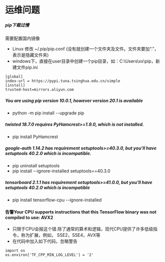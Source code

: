 # 运维问题
##### pip下载过慢
需要配置国内镜像
- Linux 修改 ~/.pip/pip.conf (没有就创建一个文件夹及文件。文件夹要加“.”，表示是隐藏文件夹)
- windows下，直接在user目录中创建一个pip目录，如：C:\Users\xx\pip，新建文件pip.ini
```
[global]
index-url = https://pypi.tuna.tsinghua.edu.cn/simple
[install]
trusted-host=mirrors.aliyun.com
```
##### You are using pip version 10.0.1, however version 20.1 is available
- python -m pip install --upgrade pip

##### twisted 18.7.0 requires PyHamcrest>=1.9.0, which is not installed.
- pip install PyHamcrest

##### google-auth 1.14.2 has requirement setuptools>=40.3.0, but you'll have setuptools 40.2.0 which is incompatible.
- pip uninstall setuptools
- pip install --ignore-installed setuptools==40.3.0

##### tensorboard 2.1.1 has requirement setuptools>=41.0.0, but you'll have setuptools 40.2.0 which is incompatible
- pip install tensorflow-cpu --ignore-installed

#### 告警Your CPU supports instructions that this TensorFlow binary was not compiled to use: AVX2
- 只限于CPU会报这个错.除了通常的算术和逻辑，现代CPU提供了许多低级指令，称为扩展，例如， SSE2，SSE4，AVX等
- 在代码中加入如下代码，忽略警告
```
import os
os.environ['TF_CPP_MIN_LOG_LEVEL'] = '2'
```
